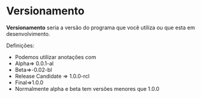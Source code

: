 # Versionamento

**Versionamento** seria a versão do programa que você utiliza ou que esta em desenvolvimento.

Definições:

- Podemos utilizar anotações com
- Alpha=> 0.0.1-al
- Beta=>-0.02-bl
- Release Candidate => 1.0.0-rcl
- Final=>1.0.0
- Normalmente alpha e beta tem versões menores que 1.0.0